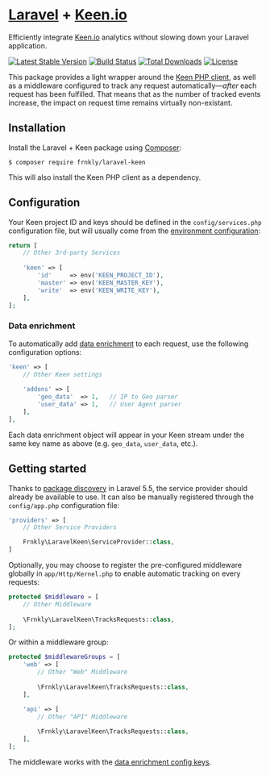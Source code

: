 # [Laravel](https://laravel.com) + [Keen.io](https://keen.io)

Efficiently integrate [Keen.io](https://keen.io) analytics without slowing down your Laravel application.

[![Latest Stable Version](https://poser.pugx.org/frnkly/laravel-keen/version)](https://packagist.org/packages/frnkly/laravel-keen)
[![Build Status](https://travis-ci.org/frnkly/laravel-keen.png)](https://travis-ci.org/frnkly/laravel-keen)
[![Total Downloads](https://poser.pugx.org/frnkly/laravel-keen/downloads)](https://packagist.org/packages/frnkly/laravel-keen)
[![License](https://poser.pugx.org/frnkly/laravel-keen/license)](https://packagist.org/packages/frnkly/laravel-keen)

This package provides a light wrapper around the 
[Keen PHP client](https://github.com/keenlabs/KeenClient-PHP), as well as a 
middleware configured to track any request automatically—_after_ each request 
has been fulfilled. That means that as the number of tracked events increase, 
the impact on request time remains virtually non-existant.

## Installation

Install the Laravel + Keen package using [Composer](https://getcomposer.org):

    $ composer require frnkly/laravel-keen

This will also install the Keen PHP client as a dependency.

## Configuration

Your Keen project ID and keys should be defined in the `config/services.php` 
configuration file, but will usually come from the 
[environment configuration](https://laravel.com/docs/configuration):

```php
return [
    // Other 3rd-party Services
    
    'keen' => [
        'id'     => env('KEEN_PROJECT_ID'),
        'master' => env('KEEN_MASTER_KEY'),
        'write'  => env('KEEN_WRITE_KEY'),
    ],
];
```

### Data enrichment
To automatically add [data enrichment](https://keen.io/docs/api/?php#data-enrichment) 
to each request, use the following configuration options:

```php
'keen' => [
    // Other Keen settings
    
    'addons' => [
        'geo_data'  => 1,   // IP to Geo parser
        'user_data' => 1,   // User Agent parser
    ],
],
```

Each data enrichment object will appear in your Keen stream under the same key 
name as above (e.g. `geo_data`, `user_data`, etc.).

## Getting started

Thanks to [package discovery](https://laravel.com/docs/packages#package-discovery) 
in Laravel 5.5, the service provider should already be available to use. It can 
also be manually registered through the `config/app.php` configuration file:

```php
'providers' => [
    // Other Service Providers

    Frnkly\LaravelKeen\ServiceProvider::class,
]
```

Optionally, you may choose to register the pre-configured middleware globally 
in `app/Http/Kernel.php` to enable automatic tracking on every requests:

```php
protected $middleware = [
    // Other Middleware
    
    \Frnkly\LaravelKeen\TracksRequests::class,
];
```

Or within a middleware group:

```php
protected $middlewareGroups = [
    'web' => [
        // Other "Web" Middleware
        
        \Frnkly\LaravelKeen\TracksRequests::class,
    ],

    'api' => [
        // Other "API" Middleware
        
        \Frnkly\LaravelKeen\TracksRequests::class,
    ],
];
```

The middleware works with the [data enrichment config keys](#data-enrichment).
